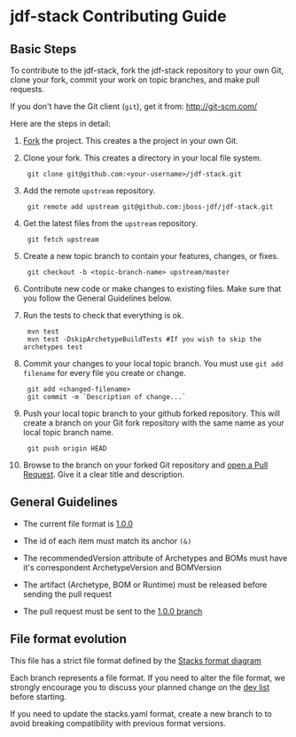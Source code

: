 jdf-stack Contributing Guide
============================

Basic Steps
-----------

To contribute to the jdf-stack, fork the jdf-stack repository to your own Git, clone your fork, commit your work on topic branches, and make pull requests. 

If you don't have the Git client (`git`), get it from: <http://git-scm.com/>

Here are the steps in detail:

1. [Fork](https://github.com/jboss-jdf/jdf-stack/fork_select) the project. This creates a the project in your own Git.

2. Clone your fork. This creates a directory in your local file system.

        git clone git@github.com:<your-username>/jdf-stack.git

3. Add the remote `upstream` repository.

        git remote add upstream git@github.com:jboss-jdf/jdf-stack.git

4. Get the latest files from the `upstream` repository.

        git fetch upstream

5. Create a new topic branch to contain your features, changes, or fixes.

        git checkout -b <topic-branch-name> upstream/master

6. Contribute new code or make changes to existing files. Make sure that you follow the General Guidelines below.

7. Run the tests to check that everything is ok.

        mvn test
        mvn test -DskipArchetypeBuildTests #If you wish to skip the archetypes test
8. Commit your changes to your local topic branch. You must use `git add filename` for every file you create or change.

        git add <changed-filename>
        git commit -m `Description of change...`

9. Push your local topic branch to your github forked repository. This will create a branch on your Git fork repository with the same name as your local topic branch name.

        git push origin HEAD            

10. Browse to the <topic-branch-name> branch on your forked Git repository and [open a Pull Request](http://help.github.com/send-pull-requests/). Give it a clear title and description.


General Guidelines
------------------

* The current file format is [1.0.0](https://raw.github.com/jboss-jdf/jdf-stack/1.0.0.Final/fileformat.png)

* The id of each item must match its anchor `(&)`

* The recommendedVersion attribute of Archetypes and BOMs must have it's correspondent ArchetypeVersion and BOMVersion

* The artifact (Archetype, BOM or Runtime) must be released before sending the pull request

* The pull request must be sent to the [1.0.0 branch](https://github.com/jboss-jdf/jdf-stack/tree/1.0.0.Final)

File format evolution
----------------------

This file has a strict file format defined by the [Stacks format diagram](https://raw.github.com/jboss-jdf/jdf-stack/1.0.0.Final/fileformat.png)

Each branch represents a file format. If you need to alter the file format, we strongly encourage you to discuss your planned change on the [dev list](http://www.jboss.org/jdf/forums/jdf-dev/) before starting.

If you need to update the stacks.yaml format, create a new branch to to avoid breaking compatibility with previous format versions.
